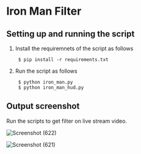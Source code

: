 # Iron Man Filter 
## Setting up and running the script
1. Install the requiremnets of the script as follows

        $ pip install -r requirements.txt
2. Run the script as follows
    
        $ python iron_man.py
        $ python iron_man_hud.py

## Output screenshot
Run the scripts to get filter on live stream video.

![Screenshot (622)](https://user-images.githubusercontent.com/78521234/122056348-21143f00-ce07-11eb-825d-d02f2f274f73.png)


![Screenshot (621)](https://user-images.githubusercontent.com/78521234/122056178-faee9f00-ce06-11eb-8898-0e5d2b2a9557.png)
